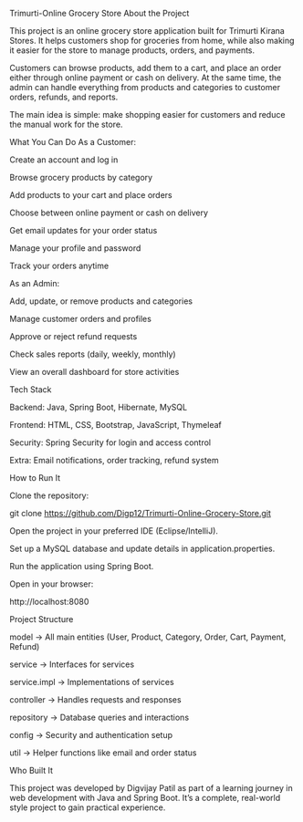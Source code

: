Trimurti-Online Grocery Store
About the Project

This project is an online grocery store application built for Trimurti Kirana Stores. It helps customers shop for groceries from home, while also making it easier for the store to manage products, orders, and payments.

Customers can browse products, add them to a cart, and place an order either through online payment or cash on delivery. At the same time, the admin can handle everything from products and categories to customer orders, refunds, and reports.

The main idea is simple: make shopping easier for customers and reduce the manual work for the store.

What You Can Do
As a Customer:

Create an account and log in

Browse grocery products by category

Add products to your cart and place orders

Choose between online payment or cash on delivery

Get email updates for your order status

Manage your profile and password

Track your orders anytime

As an Admin:

Add, update, or remove products and categories

Manage customer orders and profiles

Approve or reject refund requests

Check sales reports (daily, weekly, monthly)

View an overall dashboard for store activities

Tech Stack

Backend: Java, Spring Boot, Hibernate, MySQL

Frontend: HTML, CSS, Bootstrap, JavaScript, Thymeleaf

Security: Spring Security for login and access control

Extra: Email notifications, order tracking, refund system

How to Run It

Clone the repository:

git clone https://github.com/Digp12/Trimurti-Online-Grocery-Store.git


Open the project in your preferred IDE (Eclipse/IntelliJ).

Set up a MySQL database and update details in application.properties.

Run the application using Spring Boot.

Open in your browser:

http://localhost:8080

Project Structure

model → All main entities (User, Product, Category, Order, Cart, Payment, Refund)

service → Interfaces for services

service.impl → Implementations of services

controller → Handles requests and responses

repository → Database queries and interactions

config → Security and authentication setup

util → Helper functions like email and order status

Who Built It

This project was developed by Digvijay Patil as part of a learning journey in web development with Java and Spring Boot. It’s a complete, real-world style project to gain practical experience.
